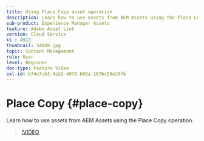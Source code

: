 ```yaml
---
title: Using Place Copy asset operation
description: Learn how to use assets from AEM Assets using the Place Copy operation.
sub-product: Experience Manager Assets
feature: Adobe Asset Link
version: Cloud Service
kt : 4913
thumbnail: 34049.jpg
topic: Content Management
role: User
level: Beginner
doc-type: Feature Video
exl-id: b74e7cb3-4a2d-4076-b68a-167bc59e20fb
---
```

# Place Copy {#place-copy}

Learn how to use assets from AEM Assets using the Place Copy operation.

>[!VIDEO](https://video.tv.adobe.com/v/34049?quality=12&learn=on)
